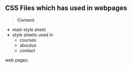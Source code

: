 ## CSS Files which has used in webpages

> **Content**
  - main style sheet
  - style sheets used in 
    - courses
    - aboutus
    - contact
              
 web pages.

